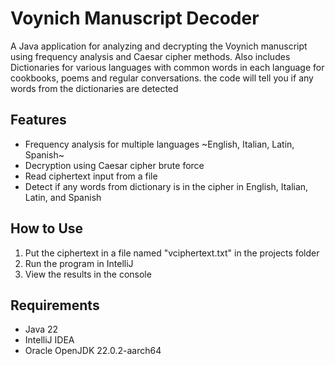 # Voynich Manuscript Decoder

A Java application for analyzing and decrypting the Voynich manuscript using frequency analysis and Caesar cipher methods. Also includes Dictionaries for various languages
with common words in each language for cookbooks, poems and regular conversations. the code will tell you if any words from the 
dictionaries are detected

## Features
- Frequency analysis for multiple languages ~English, Italian, Latin, Spanish~
- Decryption using Caesar cipher brute force
- Read ciphertext input from a file
- Detect if any words from dictionary is in the cipher in English, Italian, Latin, and Spanish

## How to Use
1. Put the ciphertext in a file named "vciphertext.txt" in the projects folder
2. Run the program in IntelliJ
3. View the results in the console

## Requirements
- Java 22 
- IntelliJ IDEA
- Oracle OpenJDK 22.0.2-aarch64
